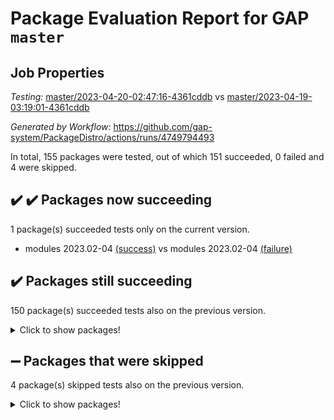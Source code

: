 # Package Evaluation Report for GAP `master`

## Job Properties

*Testing:* [master/2023-04-20-02:47:16-4361cddb](https://github.com/gap-system/PackageDistro/blob/data/reports/master/2023-04-20-02:47:16-4361cddb) vs [master/2023-04-19-03:19:01-4361cddb](https://github.com/gap-system/PackageDistro/blob/data/reports/master/2023-04-19-03:19:01-4361cddb)

*Generated by Workflow:* https://github.com/gap-system/PackageDistro/actions/runs/4749794493

In total, 155 packages were tested, out of which 151 succeeded, 0 failed and 4 were skipped.

## :heavy_check_mark: :heavy_check_mark: Packages now succeeding

1 package(s) succeeded tests only on the current version.
- modules 2023.02-04 [(success)](https://github.com/gap-system/PackageDistro/actions/runs/4749794493/jobs/8437559537) vs modules 2023.02-04 [(failure)](https://github.com/gap-system/PackageDistro/actions/runs/4738829167/jobs/8413428262)

## :heavy_check_mark: Packages still succeeding

150 package(s) succeeded tests also on the previous version.
<details><summary>Click to show packages!</summary>

- 4ti2interface 2023.02-04 [(success)](https://github.com/gap-system/PackageDistro/actions/runs/4749794493/jobs/8437551371)
- ace 5.6.2 [(success)](https://github.com/gap-system/PackageDistro/actions/runs/4749794493/jobs/8437551489)
- aclib 1.3.2 [(success)](https://github.com/gap-system/PackageDistro/actions/runs/4749794493/jobs/8437551563)
- agt 0.3.1 [(success)](https://github.com/gap-system/PackageDistro/actions/runs/4749794493/jobs/8437551629)
- alnuth 3.2.1 [(success)](https://github.com/gap-system/PackageDistro/actions/runs/4749794493/jobs/8437551713)
- anupq 3.3.0 [(success)](https://github.com/gap-system/PackageDistro/actions/runs/4749794493/jobs/8437551784)
- atlasrep 2.1.6 [(success)](https://github.com/gap-system/PackageDistro/actions/runs/4749794493/jobs/8437551858)
- autodoc 2022.10.20 [(success)](https://github.com/gap-system/PackageDistro/actions/runs/4749794493/jobs/8437551924)
- automata 1.15 [(success)](https://github.com/gap-system/PackageDistro/actions/runs/4749794493/jobs/8437552026)
- automgrp 1.3.2 [(success)](https://github.com/gap-system/PackageDistro/actions/runs/4749794493/jobs/8437552097)
- autpgrp 1.11 [(success)](https://github.com/gap-system/PackageDistro/actions/runs/4749794493/jobs/8437552182)
- cap 2023.04-04 [(success)](https://github.com/gap-system/PackageDistro/actions/runs/4749794493/jobs/8437552259)
- caratinterface 2.3.5 [(success)](https://github.com/gap-system/PackageDistro/actions/runs/4749794493/jobs/8437552330)
- cddinterface 2022.11.01 [(success)](https://github.com/gap-system/PackageDistro/actions/runs/4749794493/jobs/8437552411)
- circle 1.6.6 [(success)](https://github.com/gap-system/PackageDistro/actions/runs/4749794493/jobs/8437552517)
- classicpres 1.22 [(success)](https://github.com/gap-system/PackageDistro/actions/runs/4749794493/jobs/8437552614)
- cohomolo 1.6.11 [(success)](https://github.com/gap-system/PackageDistro/actions/runs/4749794493/jobs/8437552744)
- congruence 1.2.5 [(success)](https://github.com/gap-system/PackageDistro/actions/runs/4749794493/jobs/8437552819)
- corelg 1.56 [(success)](https://github.com/gap-system/PackageDistro/actions/runs/4749794493/jobs/8437552918)
- crime 1.6 [(success)](https://github.com/gap-system/PackageDistro/actions/runs/4749794493/jobs/8437553015)
- crisp 1.4.6 [(success)](https://github.com/gap-system/PackageDistro/actions/runs/4749794493/jobs/8437553102)
- crypting 0.10.4 [(success)](https://github.com/gap-system/PackageDistro/actions/runs/4749794493/jobs/8437553192)
- cryst 4.1.26 [(success)](https://github.com/gap-system/PackageDistro/actions/runs/4749794493/jobs/8437553290)
- crystcat 1.1.10 [(success)](https://github.com/gap-system/PackageDistro/actions/runs/4749794493/jobs/8437553374)
- ctbllib 1.3.5 [(success)](https://github.com/gap-system/PackageDistro/actions/runs/4749794493/jobs/8437553458)
- cubefree 1.19 [(success)](https://github.com/gap-system/PackageDistro/actions/runs/4749794493/jobs/8437553547)
- curlinterface 2.3.1 [(success)](https://github.com/gap-system/PackageDistro/actions/runs/4749794493/jobs/8437553634)
- cvec 2.8.1 [(success)](https://github.com/gap-system/PackageDistro/actions/runs/4749794493/jobs/8437553724)
- datastructures 0.3.0 [(success)](https://github.com/gap-system/PackageDistro/actions/runs/4749794493/jobs/8437553809)
- deepthought 1.0.6 [(success)](https://github.com/gap-system/PackageDistro/actions/runs/4749794493/jobs/8437553919)
- design 1.8 [(success)](https://github.com/gap-system/PackageDistro/actions/runs/4749794493/jobs/8437554005)
- difsets 2.3.1 [(success)](https://github.com/gap-system/PackageDistro/actions/runs/4749794493/jobs/8437554125)
- digraphs 1.6.2 [(success)](https://github.com/gap-system/PackageDistro/actions/runs/4749794493/jobs/8437554221)
- edim 1.3.7 [(success)](https://github.com/gap-system/PackageDistro/actions/runs/4749794493/jobs/8437554332)
- example 4.3.4 [(success)](https://github.com/gap-system/PackageDistro/actions/runs/4749794493/jobs/8437554442)
- examplesforhomalg 2023.02-04 [(success)](https://github.com/gap-system/PackageDistro/actions/runs/4749794493/jobs/8437554591)
- factint 1.6.3 [(success)](https://github.com/gap-system/PackageDistro/actions/runs/4749794493/jobs/8437554684)
- ferret 1.0.9 [(success)](https://github.com/gap-system/PackageDistro/actions/runs/4749794493/jobs/8437554769)
- fga 1.5.0 [(success)](https://github.com/gap-system/PackageDistro/actions/runs/4749794493/jobs/8437554870)
- fining 1.5.5 [(success)](https://github.com/gap-system/PackageDistro/actions/runs/4749794493/jobs/8437554977)
- float 1.0.3 [(success)](https://github.com/gap-system/PackageDistro/actions/runs/4749794493/jobs/8437555070)
- format 1.4.3 [(success)](https://github.com/gap-system/PackageDistro/actions/runs/4749794493/jobs/8437555165)
- forms 1.2.9 [(success)](https://github.com/gap-system/PackageDistro/actions/runs/4749794493/jobs/8437555258)
- fplsa 1.2.6 [(success)](https://github.com/gap-system/PackageDistro/actions/runs/4749794493/jobs/8437555366)
- fr 2.4.12 [(success)](https://github.com/gap-system/PackageDistro/actions/runs/4749794493/jobs/8437555540)
- francy 2.0.3 [(success)](https://github.com/gap-system/PackageDistro/actions/runs/4749794493/jobs/8437555639)
- fwtree 1.3 [(success)](https://github.com/gap-system/PackageDistro/actions/runs/4749794493/jobs/8437555712)
- gapdoc 1.6.6 [(success)](https://github.com/gap-system/PackageDistro/actions/runs/4749794493/jobs/8437555868)
- gauss 2023.02-04 [(success)](https://github.com/gap-system/PackageDistro/actions/runs/4749794493/jobs/8437556014)
- gaussforhomalg 2023.02-04 [(success)](https://github.com/gap-system/PackageDistro/actions/runs/4749794493/jobs/8437556112)
- gbnp 1.0.5 [(success)](https://github.com/gap-system/PackageDistro/actions/runs/4749794493/jobs/8437556196)
- generalizedmorphismsforcap 2023.03-01 [(success)](https://github.com/gap-system/PackageDistro/actions/runs/4749794493/jobs/8437556291)
- genss 1.6.8 [(success)](https://github.com/gap-system/PackageDistro/actions/runs/4749794493/jobs/8437556368)
- gradedmodules 2023.02-04 [(success)](https://github.com/gap-system/PackageDistro/actions/runs/4749794493/jobs/8437556465)
- gradedringforhomalg 2023.02-04 [(success)](https://github.com/gap-system/PackageDistro/actions/runs/4749794493/jobs/8437556580)
- grape 4.9.0 [(success)](https://github.com/gap-system/PackageDistro/actions/runs/4749794493/jobs/8437556690)
- groupoids 1.73 [(success)](https://github.com/gap-system/PackageDistro/actions/runs/4749794493/jobs/8437556834)
- grpconst 2.6.4 [(success)](https://github.com/gap-system/PackageDistro/actions/runs/4749794493/jobs/8437556916)
- guarana 0.96.3 [(success)](https://github.com/gap-system/PackageDistro/actions/runs/4749794493/jobs/8437556997)
- guava 3.18 [(success)](https://github.com/gap-system/PackageDistro/actions/runs/4749794493/jobs/8437557087)
- hap 1.55 [(success)](https://github.com/gap-system/PackageDistro/actions/runs/4749794493/jobs/8437557171)
- hapcryst 0.1.15 [(success)](https://github.com/gap-system/PackageDistro/actions/runs/4749794493/jobs/8437557255)
- hecke 1.5.3 [(success)](https://github.com/gap-system/PackageDistro/actions/runs/4749794493/jobs/8437557341)
- help 3.5 [(success)](https://github.com/gap-system/PackageDistro/actions/runs/4749794493/jobs/8437557422)
- homalg 2023.02-05 [(success)](https://github.com/gap-system/PackageDistro/actions/runs/4749794493/jobs/8437557494)
- homalgtocas 2023.02-04 [(success)](https://github.com/gap-system/PackageDistro/actions/runs/4749794493/jobs/8437557587)
- idrel 2.45 [(success)](https://github.com/gap-system/PackageDistro/actions/runs/4749794493/jobs/8437557658)
- images 1.3.1 [(success)](https://github.com/gap-system/PackageDistro/actions/runs/4749794493/jobs/8437557733)
- intpic 0.3.0 [(success)](https://github.com/gap-system/PackageDistro/actions/runs/4749794493/jobs/8437557804)
- io 4.8.1 [(success)](https://github.com/gap-system/PackageDistro/actions/runs/4749794493/jobs/8437557860)
- io_forhomalg 2023.02-04 [(success)](https://github.com/gap-system/PackageDistro/actions/runs/4749794493/jobs/8437557926)
- irredsol 1.4.4 [(success)](https://github.com/gap-system/PackageDistro/actions/runs/4749794493/jobs/8437557987)
- json 2.1.1 [(success)](https://github.com/gap-system/PackageDistro/actions/runs/4749794493/jobs/8437558041)
- jupyterkernel 1.5.0 [(success)](https://github.com/gap-system/PackageDistro/actions/runs/4749794493/jobs/8437558117)
- jupyterviz 1.5.6 [(success)](https://github.com/gap-system/PackageDistro/actions/runs/4749794493/jobs/8437558194)
- kan 1.35 [(success)](https://github.com/gap-system/PackageDistro/actions/runs/4749794493/jobs/8437558247)
- kbmag 1.5.11 [(success)](https://github.com/gap-system/PackageDistro/actions/runs/4749794493/jobs/8437558317)
- laguna 3.9.6 [(success)](https://github.com/gap-system/PackageDistro/actions/runs/4749794493/jobs/8437558434)
- liealgdb 2.2.1 [(success)](https://github.com/gap-system/PackageDistro/actions/runs/4749794493/jobs/8437558512)
- liepring 2.8 [(success)](https://github.com/gap-system/PackageDistro/actions/runs/4749794493/jobs/8437558586)
- liering 2.4.2 [(success)](https://github.com/gap-system/PackageDistro/actions/runs/4749794493/jobs/8437558666)
- linearalgebraforcap 2023.03-06 [(success)](https://github.com/gap-system/PackageDistro/actions/runs/4749794493/jobs/8437558749)
- localizeringforhomalg 2023.02-04 [(success)](https://github.com/gap-system/PackageDistro/actions/runs/4749794493/jobs/8437558831)
- loops 3.4.3 [(success)](https://github.com/gap-system/PackageDistro/actions/runs/4749794493/jobs/8437558901)
- lpres 1.0.3 [(success)](https://github.com/gap-system/PackageDistro/actions/runs/4749794493/jobs/8437559031)
- majoranaalgebras 1.5.1 [(success)](https://github.com/gap-system/PackageDistro/actions/runs/4749794493/jobs/8437559107)
- mapclass 1.4.6 [(success)](https://github.com/gap-system/PackageDistro/actions/runs/4749794493/jobs/8437559174)
- matgrp 0.70 [(success)](https://github.com/gap-system/PackageDistro/actions/runs/4749794493/jobs/8437559241)
- matricesforhomalg 2023.02-04 [(success)](https://github.com/gap-system/PackageDistro/actions/runs/4749794493/jobs/8437559310)
- modisom 2.5.4 [(success)](https://github.com/gap-system/PackageDistro/actions/runs/4749794493/jobs/8437559397)
- modulepresentationsforcap 2023.03-01 [(success)](https://github.com/gap-system/PackageDistro/actions/runs/4749794493/jobs/8437559463)
- monoidalcategories 2023.04-01 [(success)](https://github.com/gap-system/PackageDistro/actions/runs/4749794493/jobs/8437559613)
- nconvex 2022.09-01 [(success)](https://github.com/gap-system/PackageDistro/actions/runs/4749794493/jobs/8437559688)
- nilmat 1.4.2 [(success)](https://github.com/gap-system/PackageDistro/actions/runs/4749794493/jobs/8437559781)
- nock 1.5 [(success)](https://github.com/gap-system/PackageDistro/actions/runs/4749794493/jobs/8437559850)
- normalizinterface 1.3.5 [(success)](https://github.com/gap-system/PackageDistro/actions/runs/4749794493/jobs/8437559927)
- nq 2.5.10 [(success)](https://github.com/gap-system/PackageDistro/actions/runs/4749794493/jobs/8437560010)
- numericalsgps 1.3.1 [(success)](https://github.com/gap-system/PackageDistro/actions/runs/4749794493/jobs/8437560088)
- openmath 11.5.3 [(success)](https://github.com/gap-system/PackageDistro/actions/runs/4749794493/jobs/8437560145)
- orb 4.9.0 [(success)](https://github.com/gap-system/PackageDistro/actions/runs/4749794493/jobs/8437560231)
- packagemanager 1.4.1 [(success)](https://github.com/gap-system/PackageDistro/actions/runs/4749794493/jobs/8437560358)
- patternclass 2.4.3 [(success)](https://github.com/gap-system/PackageDistro/actions/runs/4749794493/jobs/8437560441)
- permut 2.0.4 [(success)](https://github.com/gap-system/PackageDistro/actions/runs/4749794493/jobs/8437560525)
- polenta 1.3.10 [(success)](https://github.com/gap-system/PackageDistro/actions/runs/4749794493/jobs/8437560621)
- polymaking 0.8.6 [(success)](https://github.com/gap-system/PackageDistro/actions/runs/4749794493/jobs/8437560704)
- primgrp 3.4.4 [(success)](https://github.com/gap-system/PackageDistro/actions/runs/4749794493/jobs/8437560822)
- profiling 2.5.2 [(success)](https://github.com/gap-system/PackageDistro/actions/runs/4749794493/jobs/8437560910)
- qpa 1.34 [(success)](https://github.com/gap-system/PackageDistro/actions/runs/4749794493/jobs/8437561018)
- quagroup 1.8.3 [(success)](https://github.com/gap-system/PackageDistro/actions/runs/4749794493/jobs/8437561108)
- radiroot 2.9 [(success)](https://github.com/gap-system/PackageDistro/actions/runs/4749794493/jobs/8437561173)
- rcwa 4.7.1 [(success)](https://github.com/gap-system/PackageDistro/actions/runs/4749794493/jobs/8437561245)
- rds 1.8 [(success)](https://github.com/gap-system/PackageDistro/actions/runs/4749794493/jobs/8437561318)
- recog 1.4.2 [(success)](https://github.com/gap-system/PackageDistro/actions/runs/4749794493/jobs/8437561403)
- repndecomp 1.3.0 [(success)](https://github.com/gap-system/PackageDistro/actions/runs/4749794493/jobs/8437561490)
- repsn 3.1.1 [(success)](https://github.com/gap-system/PackageDistro/actions/runs/4749794493/jobs/8437561625)
- resclasses 4.7.3 [(success)](https://github.com/gap-system/PackageDistro/actions/runs/4749794493/jobs/8437561706)
- ringsforhomalg 2023.02-05 [(success)](https://github.com/gap-system/PackageDistro/actions/runs/4749794493/jobs/8437561801)
- sco 2023.02-04 [(success)](https://github.com/gap-system/PackageDistro/actions/runs/4749794493/jobs/8437561888)
- scscp 2.4.1 [(success)](https://github.com/gap-system/PackageDistro/actions/runs/4749794493/jobs/8437561981)
- semigroups 5.2.1 [(success)](https://github.com/gap-system/PackageDistro/actions/runs/4749794493/jobs/8437562080)
- sglppow 2.3 [(success)](https://github.com/gap-system/PackageDistro/actions/runs/4749794493/jobs/8437562160)
- sgpviz 0.999.5 [(success)](https://github.com/gap-system/PackageDistro/actions/runs/4749794493/jobs/8437562261)
- simpcomp 2.1.14 [(success)](https://github.com/gap-system/PackageDistro/actions/runs/4749794493/jobs/8437562365)
- singular 2023.02.09 [(success)](https://github.com/gap-system/PackageDistro/actions/runs/4749794493/jobs/8437562464)
- sl2reps 1.1 [(success)](https://github.com/gap-system/PackageDistro/actions/runs/4749794493/jobs/8437562546)
- sla 1.5.3 [(success)](https://github.com/gap-system/PackageDistro/actions/runs/4749794493/jobs/8437562626)
- smallgrp 1.5.2 [(success)](https://github.com/gap-system/PackageDistro/actions/runs/4749794493/jobs/8437562704)
- smallsemi 0.6.13 [(success)](https://github.com/gap-system/PackageDistro/actions/runs/4749794493/jobs/8437562795)
- sonata 2.9.6 [(success)](https://github.com/gap-system/PackageDistro/actions/runs/4749794493/jobs/8437562907)
- sophus 1.27 [(success)](https://github.com/gap-system/PackageDistro/actions/runs/4749794493/jobs/8437563002)
- spinsym 1.5.2 [(success)](https://github.com/gap-system/PackageDistro/actions/runs/4749794493/jobs/8437563117)
- standardff 0.9.4 [(success)](https://github.com/gap-system/PackageDistro/actions/runs/4749794493/jobs/8437563196)
- symbcompcc 1.3.2 [(success)](https://github.com/gap-system/PackageDistro/actions/runs/4749794493/jobs/8437563298)
- thelma 1.3 [(success)](https://github.com/gap-system/PackageDistro/actions/runs/4749794493/jobs/8437563395)
- tomlib 1.2.9 [(success)](https://github.com/gap-system/PackageDistro/actions/runs/4749794493/jobs/8437563478)
- toolsforhomalg 2023.03-01 [(success)](https://github.com/gap-system/PackageDistro/actions/runs/4749794493/jobs/8437563575)
- toric 1.9.5 [(success)](https://github.com/gap-system/PackageDistro/actions/runs/4749794493/jobs/8437563702)
- toricvarieties 2022.07.13 [(success)](https://github.com/gap-system/PackageDistro/actions/runs/4749794493/jobs/8437563803)
- transgrp 3.6.4 [(success)](https://github.com/gap-system/PackageDistro/actions/runs/4749794493/jobs/8437563917)
- ugaly 4.0.3 [(success)](https://github.com/gap-system/PackageDistro/actions/runs/4749794493/jobs/8437564027)
- unipot 1.5 [(success)](https://github.com/gap-system/PackageDistro/actions/runs/4749794493/jobs/8437564143)
- unitlib 4.2.0 [(success)](https://github.com/gap-system/PackageDistro/actions/runs/4749794493/jobs/8437564266)
- utils 0.82 [(success)](https://github.com/gap-system/PackageDistro/actions/runs/4749794493/jobs/8437564356)
- uuid 0.7 [(success)](https://github.com/gap-system/PackageDistro/actions/runs/4749794493/jobs/8437564484)
- walrus 0.9991 [(success)](https://github.com/gap-system/PackageDistro/actions/runs/4749794493/jobs/8437564572)
- wedderga 4.10.3 [(success)](https://github.com/gap-system/PackageDistro/actions/runs/4749794493/jobs/8437564669)
- xmod 2.91 [(success)](https://github.com/gap-system/PackageDistro/actions/runs/4749794493/jobs/8437564745)
- xmodalg 1.23 [(success)](https://github.com/gap-system/PackageDistro/actions/runs/4749794493/jobs/8437564844)
- yangbaxter 0.10.3 [(success)](https://github.com/gap-system/PackageDistro/actions/runs/4749794493/jobs/8437564929)
- zeromqinterface 0.14 [(success)](https://github.com/gap-system/PackageDistro/actions/runs/4749794493/jobs/8437565027)
</details>

## :heavy_minus_sign: Packages that were skipped

4 package(s) skipped tests also on the previous version.
<details><summary>Click to show packages!</summary>

- browse 1.8.21 [(skipped)](https://github.com/gap-system/PackageDistro/actions/runs/4749794493/jobs/8437378234)
- itc 1.5.1 [(skipped)](https://github.com/gap-system/PackageDistro/actions/runs/4749794493/jobs/8437378234)
- polycyclic 2.16 [(skipped)](https://github.com/gap-system/PackageDistro/actions/runs/4749794493/jobs/8437378234)
- xgap 4.31 [(skipped)](https://github.com/gap-system/PackageDistro/actions/runs/4749794493/jobs/8437378234)
</details>

